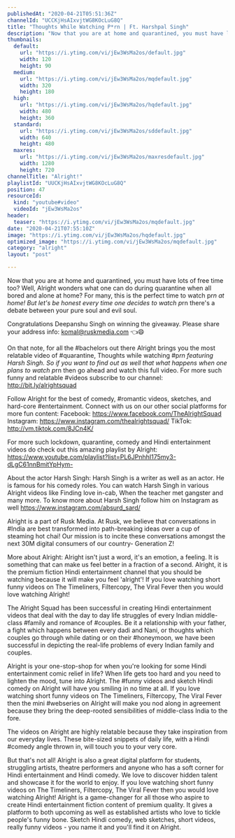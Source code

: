 ```yaml
---
publishedAt: "2020-04-21T05:51:36Z"
channelId: "UCCKjHsAIxvjtWG8KOcLuG8Q"
title: "Thoughts While Watching P*rn | Ft. Harshpal Singh"
description: "Now that you are at home and quarantined, you must have lots of free time too? Well,  Alright wonders what one can do during quarantine when all bored and alone at home? For many, this is the perfect time to watch p*rn at home! But let's be honest every time one decides to watch p*rn there's a debate between your pure soul and evil soul.\n\nCongratulations Deepanshu Singh on winning the giveaway. Please share your address info:\nkomal@ruskmedia.com 👈😄\n\nOn that note, for all the #bachelors out there Alright brings you the most relatable video of #quarantine, Thoughts while watching #p*rn featuring Harsh Singh. So if you want to find out as well that what happens when one plans to watch p*rn then go ahead and watch this full video. For more such funny and relatable #videos subscribe to our channel: http://bit.ly/alrightsquad\n\nFollow Alright for the best of comedy, #romantic videos, sketches, and hard-core #entertainment. Connect with us on our other social platforms for more fun content: Facebook: https://www.facebook.com/TheAlrightSquad Instagram: https://www.instagram.com/thealrightsquad/ TikTok: http://vm.tiktok.com/8JCn4K/\n\nFor more such lockdown, quarantine, comedy and Hindi entertainment videos do check out this amazing playlist by Alright: https://www.youtube.com/playlist?list=PL6JPnhhI175my3-dLgC61nnBmitYpHym-\n\nAbout the actor\nHarsh Singh: Harsh Singh is a writer as well as an actor. He is famous for his comedy roles. You can watch Harsh Singh in various Alright videos like Finding love in-cab, When the teacher met gangster and many more. To know more about Harsh Singh follow him on Instagram as well https://www.instagram.com/absurd_sard/\n\nAlright is a part of Rusk Media. At Rusk, we believe that conversations in #India are best transformed into path-breaking ideas over a cup of steaming hot chai! Our mission is to incite these conversations amongst the next 30M digital consumers of our country- Generation Z!\n\nMore about Alright: Alright isn't just a word, it's an emotion, a feeling. It is something that can make us feel better in a fraction of a second. Alright, it is the premium fiction Hindi entertainment channel that you should be watching because it will make you feel 'alright'! If you love watching short funny videos on The Timeliners, Filtercopy, The Viral Fever then you would love watching Alright!\n\nThe Alright Squad has been successful in creating Hindi entertainment videos that deal with the day to day life struggles of every Indian middle-class #family and romance of #couples. Be it a relationship with your father, a fight which happens between every dadi and Nani, or thoughts which couples go through while dating or on their #honeymoon, we have been successful in depicting the real-life problems of every Indian family and couples.\n\nAlright is your one-stop-shop for when you're looking for some Hindi entertainment comic relief in life? When life gets too hard and you need to lighten the mood, tune into Alright. The #funny videos and sketch Hindi comedy on Alright will have you smiling in no time at all. If you love watching short funny videos on The Timeliners, Filtercopy, The Viral Fever then the mini #webseries on Alright will make you nod along in agreement because they bring the deep-rooted sensibilities of middle-class India to the fore.\n\nThe videos on Alright are highly relatable because they take inspiration from our everyday lives. These bite-sized snippets of daily life, with a Hindi #comedy angle thrown in, will touch you to your very core.\n\nBut that's not all! Alright is also a great digital platform for students, struggling artists, theatre performers and anyone who has a soft corner for Hindi entertainment and Hindi comedy. We love to discover hidden talent and showcase it for the world to enjoy. If you love watching short funny videos on The Timeliners, Filtercopy, The Viral Fever then you would love watching Alright! Alright is a game-changer for all those who aspire to create Hindi entertainment fiction content of premium quality. It gives a platform to both upcoming as well as established artists who love to tickle people's funny bone. Sketch Hindi comedy, web sketches, short videos, really funny videos - you name it and you'll find it on Alright."
thumbnails:
  default:
    url: "https://i.ytimg.com/vi/jEw3WsMa2os/default.jpg"
    width: 120
    height: 90
  medium:
    url: "https://i.ytimg.com/vi/jEw3WsMa2os/mqdefault.jpg"
    width: 320
    height: 180
  high:
    url: "https://i.ytimg.com/vi/jEw3WsMa2os/hqdefault.jpg"
    width: 480
    height: 360
  standard:
    url: "https://i.ytimg.com/vi/jEw3WsMa2os/sddefault.jpg"
    width: 640
    height: 480
  maxres:
    url: "https://i.ytimg.com/vi/jEw3WsMa2os/maxresdefault.jpg"
    width: 1280
    height: 720
channelTitle: "Alright!"
playlistId: "UUCKjHsAIxvjtWG8KOcLuG8Q"
position: 47
resourceId:
  kind: "youtube#video"
  videoId: "jEw3WsMa2os"
header:
  teaser: "https://i.ytimg.com/vi/jEw3WsMa2os/mqdefault.jpg"
date: "2020-04-21T07:55:10Z"
image: "https://i.ytimg.com/vi/jEw3WsMa2os/hqdefault.jpg"
optimized_image: "https://i.ytimg.com/vi/jEw3WsMa2os/mqdefault.jpg"
category: "alright"
layout: "post"

---
```

Now that you are at home and quarantined, you must have lots of free time too? Well,  Alright wonders what one can do during quarantine when all bored and alone at home? For many, this is the perfect time to watch p*rn at home! But let's be honest every time one decides to watch p*rn there's a debate between your pure soul and evil soul.

Congratulations Deepanshu Singh on winning the giveaway. Please share your address info:
komal@ruskmedia.com 👈😄

On that note, for all the #bachelors out there Alright brings you the most relatable video of #quarantine, Thoughts while watching #p*rn featuring Harsh Singh. So if you want to find out as well that what happens when one plans to watch p*rn then go ahead and watch this full video. For more such funny and relatable #videos subscribe to our channel: http://bit.ly/alrightsquad

Follow Alright for the best of comedy, #romantic videos, sketches, and hard-core #entertainment. Connect with us on our other social platforms for more fun content: Facebook: https://www.facebook.com/TheAlrightSquad Instagram: https://www.instagram.com/thealrightsquad/ TikTok: http://vm.tiktok.com/8JCn4K/

For more such lockdown, quarantine, comedy and Hindi entertainment videos do check out this amazing playlist by Alright: https://www.youtube.com/playlist?list=PL6JPnhhI175my3-dLgC61nnBmitYpHym-

About the actor
Harsh Singh: Harsh Singh is a writer as well as an actor. He is famous for his comedy roles. You can watch Harsh Singh in various Alright videos like Finding love in-cab, When the teacher met gangster and many more. To know more about Harsh Singh follow him on Instagram as well https://www.instagram.com/absurd_sard/

Alright is a part of Rusk Media. At Rusk, we believe that conversations in #India are best transformed into path-breaking ideas over a cup of steaming hot chai! Our mission is to incite these conversations amongst the next 30M digital consumers of our country- Generation Z!

More about Alright: Alright isn't just a word, it's an emotion, a feeling. It is something that can make us feel better in a fraction of a second. Alright, it is the premium fiction Hindi entertainment channel that you should be watching because it will make you feel 'alright'! If you love watching short funny videos on The Timeliners, Filtercopy, The Viral Fever then you would love watching Alright!

The Alright Squad has been successful in creating Hindi entertainment videos that deal with the day to day life struggles of every Indian middle-class #family and romance of #couples. Be it a relationship with your father, a fight which happens between every dadi and Nani, or thoughts which couples go through while dating or on their #honeymoon, we have been successful in depicting the real-life problems of every Indian family and couples.

Alright is your one-stop-shop for when you're looking for some Hindi entertainment comic relief in life? When life gets too hard and you need to lighten the mood, tune into Alright. The #funny videos and sketch Hindi comedy on Alright will have you smiling in no time at all. If you love watching short funny videos on The Timeliners, Filtercopy, The Viral Fever then the mini #webseries on Alright will make you nod along in agreement because they bring the deep-rooted sensibilities of middle-class India to the fore.

The videos on Alright are highly relatable because they take inspiration from our everyday lives. These bite-sized snippets of daily life, with a Hindi #comedy angle thrown in, will touch you to your very core.

But that's not all! Alright is also a great digital platform for students, struggling artists, theatre performers and anyone who has a soft corner for Hindi entertainment and Hindi comedy. We love to discover hidden talent and showcase it for the world to enjoy. If you love watching short funny videos on The Timeliners, Filtercopy, The Viral Fever then you would love watching Alright! Alright is a game-changer for all those who aspire to create Hindi entertainment fiction content of premium quality. It gives a platform to both upcoming as well as established artists who love to tickle people's funny bone. Sketch Hindi comedy, web sketches, short videos, really funny videos - you name it and you'll find it on Alright.